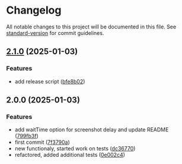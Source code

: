 # Changelog

All notable changes to this project will be documented in this file. See [standard-version](https://github.com/conventional-changelog/standard-version) for commit guidelines.

## [2.1.0](https://github.com/vlazic/playwright-screenshot-api/compare/v2.0.0...v2.1.0) (2025-01-03)


### Features

* add release script ([bfe8b02](https://github.com/vlazic/playwright-screenshot-api/commit/bfe8b0203805b18c04a33d1e297aff4189de3e82))

## 2.0.0 (2025-01-03)


### Features

* add waitTime option for screenshot delay and update README ([799fb3f](https://github.com/vlazic/playwright-screenshot-api/commit/799fb3f87221a91934f947965cb4eb0358d2fe90))
* first commit ([7f3790a](https://github.com/vlazic/playwright-screenshot-api/commit/7f3790acdf1bb6a3c4146bf836edb4a5ea593c01))
* new functionaly, started work on tests ([dc36770](https://github.com/vlazic/playwright-screenshot-api/commit/dc36770ecef0ac100dc505ff11568a557b810c26))
* refactored, added additional tests ([0e002c4](https://github.com/vlazic/playwright-screenshot-api/commit/0e002c4aa997bf77de0c7f9d3ee60563e79877bd))
